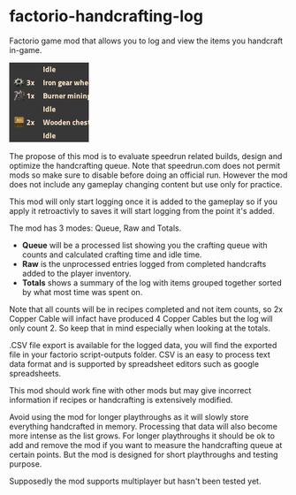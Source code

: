 # factorio-handcrafting-log
Factorio game mod that allows you to log and view the items you handcraft in-game.

![Handcrafting Queue](thumbnail.png?raw=true)

The propose of this mod is to evaluate speedrun related builds, design and optimize the handcrafting queue. Note that speedrun.com does not permit mods so make sure to disable before doing an official run. However the mod does not include any gameplay changing content but use only for practice.

This mod will only start logging once it is added to the gameplay so if you apply it retroactivly to saves it will start logging from the point it's added.

The mod has 3 modes: Queue, Raw and Totals. 

* **Queue** will be a processed list showing you the crafting queue with counts and calculated crafting time and idle time. 
* **Raw** is the unprocessed entries logged from completed handcrafts added to the player inventory. 
* **Totals** shows a summary of the log with items grouped together sorted by what most time was spent on.

Note that all counts will be in recipes completed and not item counts, so 2x Copper Cable will infact have produced 4 Copper Cables but the log will only count 2. So keep that in mind especially when looking at the totals.

.CSV file export is available for the logged data, you will find the exported file in your factorio script-outputs folder. CSV is an easy to process text data format and is supported by spreadsheet editors such as google spreadsheets.

This mod should work fine with other mods but may give incorrect information if recipes or handcrafting is extensively modified.

Avoid using the mod for longer playthroughs as it will slowly store everything handcrafted in memory. Processing that data will also become more intense as the list grows. For longer playthroughs it should be ok to add and remove the mod if you want to measure the handcrafting queue at certain points. But the mod is designed for short playthroughs and testing purpose.

Supposedly the mod supports multiplayer but hasn't been tested yet.

